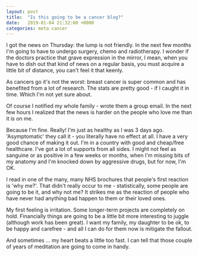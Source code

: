 ```yaml
---
layout: post
title:  "Is this going to be a cancer blog?"
date:   2019-01-04 21:32:00 +0000
categories: meta cancer
---
```

I got the news on Thursday: the lump is not friendly.  In the next few months I'm going to have to undergo surgery, chemo and radiotherapy.
I wonder if the doctors practice that grave expression in the mirror, I mean, when you have to dish out that kind of news on a regular basis, you must acquire a little bit of distance, you can't feel it that keenly.

As cancers go it's not the worst: breast cancer is super common and has benefited from a lot of research. The stats are pretty good - if I caught it in time.  Which I'm not yet sure about.

Of course I notified my whole family - wrote them a group email. In the next few hours I realized that the news is harder on the people who love me than it is on me.

Because I'm fine.  Really!  I'm just as healthy as I was 3 days ago.  'Asymptomatic' they call it - you literally have no effect at all.  I have a very good chance of making it out.  I'm in a country with good and cheap/free healthcare.  I've got a lot of supports from all sides. I might not feel as sanguine or as positive in a few weeks or months, when I'm missing bits of my anatomy and I'm knocked down by aggressive drugs, but for now, I'm OK.

I read in one of the many, many NHS brochures that people's first reaction is 'why me?'.  That didn't really occur to me - statistically, some people are going to be it, and why not me?  It strikes me as the reaction of people who have never had anything bad happen to them or their loved ones.

My first feeling is irritation.  Some longer-term projects are completely on hold.  Financially things are going to be a little bit more interesting to juggle (although work has been great). I want my family, my daughter to be ok, to be happy and carefree - and all I can do for them now is mitigate the fallout.

And sometimes ... my heart beats a little too fast.  I can tell that those couple of years of meditation are going to come in handy.
